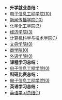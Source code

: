- **升学就业总结：**
- [电子信息工程学院(10)](升学就业/电子信息工程学院/README.md)
- [新闻传播学院(10)](升学就业/新闻传播学院/README.md)
- [化学化工学院(3)](升学就业/化学化工学院/README.md)
- [经济学院(3)](升学就业/经济学院/README.md)
- [计算机科学与技术学院(1)](升学就业/计算机科学与技术学院/README.md)
- [文典学院(0)](升学就业/文典学院/README.md)
- [商学院(0)](升学就业/商学院/README.md)
- [外语学院(0)](升学就业/外语学院/README.md)
- **课程学习总结：**
- [电子信息工程学院(0)](课程学习/电子信息工程学院/README.md)
- **科研比赛总结：**
- [电子信息工程学院(0)](科研比赛/电子信息工程学院/README.md)
- **英语学习总结：**
- [英语学习总结(1)](英语学习/README.md)

